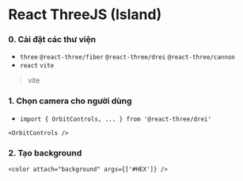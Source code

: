 
# React ThreeJS (Island)

### 0. Cài đặt các thư viện
- `three` `@react-three/fiber` `@react-three/drei` `@react-three/cannon`
- `react` `vite`
> vite

### 1. Chọn camera cho người dùng

- `import { OrbitControls, ... } from '@react-three/drei'`
```
<OrbitControls />
```

### 2. Tạo background
```
<color attach="background" args={['#HEX']} />
```

